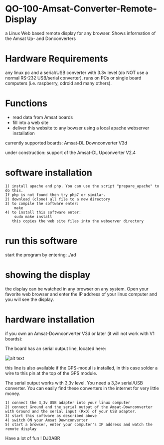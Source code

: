 # QO-100-Amsat-Converter-Remote-Display
a Linux Web based remote display for any browser. Shows information of the Amsat Up- and Donconverters

# Hardware Requirements
any linux pc and a serial/USB converter with 3.3v level (do NOT use a normal RS-232 USB/serial converter).
runs on PCs or single board computers (i.e. raspberry, odroid and many others).

# Functions
* read data from Amsat boards
* fill into a web site
* deliver this website to any bowser using a local apache webserver installation

currently supported boards: Amsat-DL Downconverter V3d

under construction: support of the Amsat-DL Upconverter V2.4

# software installation

    1) install apache and php. You can use the script "prepare_apache" to do this. 
    If php is not found then try php7 or similar.
    2) download (clone) all file to a new directory
    3) to compile the software enter:  
        make
    4) to install this software enter:
        sudo make install
       this copies the web site files into the webserver directory

# run this software
start the program by entering:  ./ad

# showing the display

the display can be watched in any browser on any system.
Open your favorite web browser and enter the IP address of your linux computer and you will see the display.

# hardware installation

if you own an Amsat-Downconverter V3d or later (it will not work with V1 boards):

The board has an serial output line, located here:

![alt text](https://www.helitron.de/dj0abr/images/sat/amsat/upconv/a1.png)

this line is also available if the GPS-modul is installed, in this case solder a wire to this pin at the top of the GPS module.

The serial output works with 3,3v level. You need a 3,3v serial/USB converter. You can easily find these converters in the internet for very little money.

    1) connect the 3,3v USB adapter into your linux computer
    2) connect Ground and the serial output of the Amsat-Downconverter with Ground and the serial input (RxD) of your USB adapter.
    3) start this software as described above
    4) switch ON your Amsat Downconverter
    5) start a browser, enter your computer's IP address and watch the remote display
    
Have a lot of fun !
DJ0ABR
